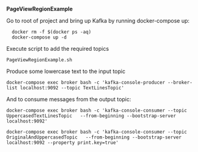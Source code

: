 **PageViewRegionExample**

Go to root of project and bring up Kafka by running docker-compose up:

```
  docker rm -f $(docker ps -aq)
  docker-compose up -d
 ```

Execute script to add the required topics

`PageViewRegionExample.sh`


Produce some lowercase text to the input topic 

`docker-compose exec broker bash -c 'kafka-console-producer --broker-list localhost:9092 --topic TextLinesTopic'`

And to consume messages from the output topic:

`docker-compose exec broker bash -c 'kafka-console-consumer --topic UppercasedTextLinesTopic  
--from-beginning --bootstrap-server localhost:9092'`

`docker-compose exec broker bash -c 'kafka-console-consumer --topic OriginalAndUppercasedTopic  
--from-beginning --bootstrap-server localhost:9092 --property print.key=true'`




